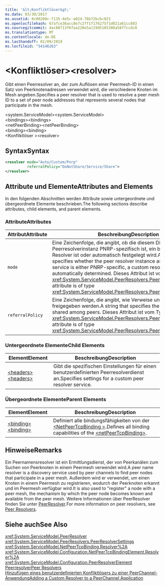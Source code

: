 ```yaml
---
title: '&lt;Konfliktlöser&gt;'
ms.date: 03/30/2017
ms.assetid: 0c00200c-f135-4e5c-a024-76b72bcbc021
ms.openlocfilehash: 67afce36acc8e7c2ff1f176275f1d021a61cc603
ms.sourcegitcommit: 4ac80713f6faa220e5a119d5165308a58f7ccdc8
ms.translationtype: MT
ms.contentlocale: de-DE
ms.lasthandoff: 01/09/2019
ms.locfileid: "54146263"
---
```

# <a name="ltresolvergt"></a><span data-ttu-id="0747b-102">&lt;Konfliktlöser&gt;</span><span class="sxs-lookup"><span data-stu-id="0747b-102">&lt;resolver&gt;</span></span>
<span data-ttu-id="0747b-103">Gibt einen Peerresolver an, der zum Auflösen einer Peermesh-ID in einen Satz von Peerknotenadressen verwendet wird, die verschiedene Knoten im Mesh angeben.</span><span class="sxs-lookup"><span data-stu-id="0747b-103">Specifies a peer resolver that is used to resolve a peer mesh ID to a set of peer node addresses that represents several nodes that participate in the mesh.</span></span>  
  
 <span data-ttu-id="0747b-104">\<system.ServiceModel></span><span class="sxs-lookup"><span data-stu-id="0747b-104">\<system.ServiceModel></span></span>  
<span data-ttu-id="0747b-105">\<bindings></span><span class="sxs-lookup"><span data-stu-id="0747b-105">\<bindings></span></span>  
<span data-ttu-id="0747b-106">\<netPeerBinding></span><span class="sxs-lookup"><span data-stu-id="0747b-106">\<netPeerBinding></span></span>  
<span data-ttu-id="0747b-107">\<binding></span><span class="sxs-lookup"><span data-stu-id="0747b-107">\<binding></span></span>  
<span data-ttu-id="0747b-108">\<Konfliktlöser ></span><span class="sxs-lookup"><span data-stu-id="0747b-108">\<resolver></span></span>  
  
## <a name="syntax"></a><span data-ttu-id="0747b-109">Syntax</span><span class="sxs-lookup"><span data-stu-id="0747b-109">Syntax</span></span>  
  
```xml  
<resolver mode="Auto/Custom/Pnrp"
          referralPolicy="DoNotShare/Service/Share">
</resolver>
```  
  
## <a name="attributes-and-elements"></a><span data-ttu-id="0747b-110">Attribute und Elemente</span><span class="sxs-lookup"><span data-stu-id="0747b-110">Attributes and Elements</span></span>  
 <span data-ttu-id="0747b-111">In den folgenden Abschnitten werden Attribute sowie untergeordnete und übergeordnete Elemente beschrieben.</span><span class="sxs-lookup"><span data-stu-id="0747b-111">The following sections describe attributes, child elements, and parent elements.</span></span>  
  
### <a name="attributes"></a><span data-ttu-id="0747b-112">Attribute</span><span class="sxs-lookup"><span data-stu-id="0747b-112">Attributes</span></span>  
  
|<span data-ttu-id="0747b-113">Attribut</span><span class="sxs-lookup"><span data-stu-id="0747b-113">Attribute</span></span>|<span data-ttu-id="0747b-114">Beschreibung</span><span class="sxs-lookup"><span data-stu-id="0747b-114">Description</span></span>|  
|---------------|-----------------|  
|`mode`|<span data-ttu-id="0747b-115">Eine Zeichenfolge, die angibt, ob die diesem Dienst zugeordnete Peerresolverinstanz PNRP-spezifisch ist, ein benutzerdefinierter Resolver ist oder automatisch festgelegt wird.</span><span class="sxs-lookup"><span data-stu-id="0747b-115">A string that specifies whether the peer resolver instance associated with this service is either PNRP-specific, a custom resolver, or automatically determined.</span></span> <span data-ttu-id="0747b-116">Dieses Attribut ist vom Typ <xref:System.ServiceModel.PeerResolvers.PeerResolverMode>.</span><span class="sxs-lookup"><span data-stu-id="0747b-116">This attribute is of type <xref:System.ServiceModel.PeerResolvers.PeerResolverMode>.</span></span>|  
|`referralPolicy`|<span data-ttu-id="0747b-117">Eine Zeichenfolge, die angibt, wie Verweise unter Peers freigegeben werden.</span><span class="sxs-lookup"><span data-stu-id="0747b-117">A string that specifies the way referrals are shared among peers.</span></span> <span data-ttu-id="0747b-118">Dieses Attribut ist vom Typ <xref:System.ServiceModel.PeerResolvers.PeerReferralPolicy>.</span><span class="sxs-lookup"><span data-stu-id="0747b-118">This attribute is of type <xref:System.ServiceModel.PeerResolvers.PeerReferralPolicy>.</span></span>|  
  
### <a name="child-elements"></a><span data-ttu-id="0747b-119">Untergeordnete Elemente</span><span class="sxs-lookup"><span data-stu-id="0747b-119">Child Elements</span></span>  
  
|<span data-ttu-id="0747b-120">Element</span><span class="sxs-lookup"><span data-stu-id="0747b-120">Element</span></span>|<span data-ttu-id="0747b-121">Beschreibung</span><span class="sxs-lookup"><span data-stu-id="0747b-121">Description</span></span>|  
|-------------|-----------------|  
|[<span data-ttu-id="0747b-122">\<headers></span><span class="sxs-lookup"><span data-stu-id="0747b-122">\<headers></span></span>](../../../../../docs/framework/configure-apps/file-schema/wcf/headers.md)|<span data-ttu-id="0747b-123">Gibt die spezifischen Einstellungen für einen benutzerdefinierten Peerresolverdienst an.</span><span class="sxs-lookup"><span data-stu-id="0747b-123">Specifies settings for a custom peer resolver service.</span></span>|  
  
### <a name="parent-elements"></a><span data-ttu-id="0747b-124">Übergeordnete Elemente</span><span class="sxs-lookup"><span data-stu-id="0747b-124">Parent Elements</span></span>  
  
|<span data-ttu-id="0747b-125">Element</span><span class="sxs-lookup"><span data-stu-id="0747b-125">Element</span></span>|<span data-ttu-id="0747b-126">Beschreibung</span><span class="sxs-lookup"><span data-stu-id="0747b-126">Description</span></span>|  
|-------------|-----------------|  
|[<span data-ttu-id="0747b-127">\<binding></span><span class="sxs-lookup"><span data-stu-id="0747b-127">\<binding></span></span>](../../../../../docs/framework/misc/binding.md)|<span data-ttu-id="0747b-128">Definiert alle bindungsfähigkeiten von der [ \<NetPeerTcpBinding >](../../../../../docs/framework/configure-apps/file-schema/wcf/netpeertcpbinding.md).</span><span class="sxs-lookup"><span data-stu-id="0747b-128">Defines all binding capabilities of the [\<netPeerTcpBinding>](../../../../../docs/framework/configure-apps/file-schema/wcf/netpeertcpbinding.md).</span></span>|  
  
## <a name="remarks"></a><span data-ttu-id="0747b-129">Hinweise</span><span class="sxs-lookup"><span data-stu-id="0747b-129">Remarks</span></span>  
 <span data-ttu-id="0747b-130">Ein Peernamensresolver ist ein Ermittlungsdienst, der von Peerkanälen zum Suchen von Peerknoten in einem Peermesh verwendet wird.</span><span class="sxs-lookup"><span data-stu-id="0747b-130">A peer name resolver is a discovery service used by peer channels to find peer nodes that participate in a peer mesh.</span></span> <span data-ttu-id="0747b-131">Außerdem wird er verwendet, um einen Knoten in einem Peermesh zu registrieren, wodurch der Peerknoten erkannt und im Peermesh verfügbar wird.</span><span class="sxs-lookup"><span data-stu-id="0747b-131">It is also used to "register" a node with a peer mesh, the mechanism by which the peer node becomes known and available from the peer mesh.</span></span> <span data-ttu-id="0747b-132">Weitere Informationen über PeerResolver finden Sie unter [PeerResolver](../../../../../docs/framework/wcf/feature-details/peer-resolvers.md).</span><span class="sxs-lookup"><span data-stu-id="0747b-132">For more information on peer resolvers, see [Peer Resolvers](../../../../../docs/framework/wcf/feature-details/peer-resolvers.md).</span></span>  
  
## <a name="see-also"></a><span data-ttu-id="0747b-133">Siehe auch</span><span class="sxs-lookup"><span data-stu-id="0747b-133">See Also</span></span>  
 <xref:System.ServiceModel.PeerResolver>  
 <xref:System.ServiceModel.PeerResolvers.PeerResolverSettings>  
 <xref:System.ServiceModel.NetPeerTcpBinding.Resolver%2A>  
 <xref:System.ServiceModel.Configuration.NetPeerTcpBindingElement.Resolver%2A>  
 <xref:System.ServiceModel.Configuration.PeerResolverElement>  
 [<span data-ttu-id="0747b-134">Peerresolver</span><span class="sxs-lookup"><span data-stu-id="0747b-134">Peer Resolvers</span></span>](../../../../../docs/framework/wcf/feature-details/peer-resolvers.md)  
 [<span data-ttu-id="0747b-135">Hinzufügen eines benutzerdefinierten Konfliktlösers zu einer PeerChannel-Anwendung</span><span class="sxs-lookup"><span data-stu-id="0747b-135">Adding a Custom Resolver to a PeerChannel Application</span></span>](https://msdn.microsoft.com/library/12aa3787-2962-439c-ad27-46523c8b0419)
